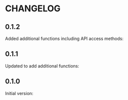 
# CHANGELOG

## 0.1.2

Added additional functions including API access methods:

## 0.1.1

Updated to add additional functions:

## 0.1.0

Initial version:

